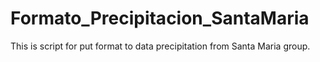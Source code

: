 # Formato_Precipitacion_SantaMaria
This is script for put format  to data  precipitation from Santa Maria group.
